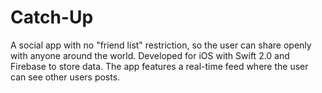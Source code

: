 # Catch-Up
A social app with no "friend list" restriction, so the user can share openly with anyone around the world. Developed for iOS with Swift 2.0 and Firebase to store data. The app features a real-time feed where the user can see other users posts. 
